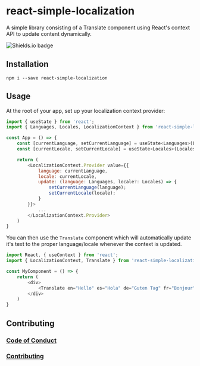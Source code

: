 # react-simple-localization
A simple library consisting of a Translate component using React's context API to update content dynamically.

![Shields.io badge](https://img.shields.io/david/matthewdowns/react-simple-localization)

## Installation
`npm i --save react-simple-localization`

## Usage

At the root of your app, set up your localization context provider:

```js
import { useState } from 'react';
import { Languages, Locales, LocalizationContext } from 'react-simple-localization';

const App = () => {
    const [currentLanguage, setCurrentLanguage] = useState<Languages>(Languages.en);
    const [currentLocale, setCurrentLocale] = useState<Locales>(Locales.enUS);

    return (
        <LocalizationContext.Provider value={{
            language: currentLanguage,
            locale: currentLocale,
            update: (language: Languages, locale?: Locales) => {
                setCurrentLanguage(language);
                setCurrentLocale(locale);
            }
        }}>
            ...
        </LocalizationContext.Provider>
    )
}
```

You can then use the `Translate` component which will automatically update it's text to the proper language/locale whenever the context is updated.

```js
import React, { useContext } from 'react';
import { LocalizationContext, Translate } from 'react-simple-localization';

const MyComponent = () => {
    return (
        <div>
            <Translate en="Hello" es="Hola" de="Guten Tag" fr="Bonjour" it="Salve" ru="Zdravstvuyte" />
        </div>
    )
}
```

## Contributing

### [Code of Conduct](./CODE_OF_CONDUCT.md)

### [Contributing](./CONTRIBUTING.md)
